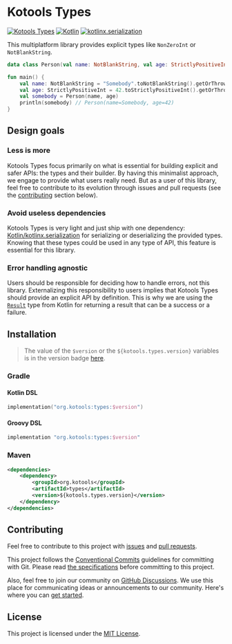 # Kotools Types

[![Kotools Types](https://img.shields.io/static/v1?label=version&message=4.1.0&color=blue)](https://github.com/kotools/types)
[![Kotlin](https://img.shields.io/badge/kotlin-1.6.21-blue?logo=kotlin)](https://kotlinlang.org)
[![kotlinx.serialization](https://img.shields.io/badge/kotlinx.serialization-1.3.3-blue)](https://github.com/Kotlin/kotlinx.serialization)

This multiplatform library provides explicit types like `NonZeroInt` or
`NotBlankString`.

```kotlin
data class Person(val name: NotBlankString, val age: StrictlyPositiveInt)

fun main() {
    val name: NotBlankString = "Somebody".toNotBlankString().getOrThrow()
    val age: StrictlyPositiveInt = 42.toStrictlyPositiveInt().getOrThrow()
    val somebody = Person(name, age)
    println(somebody) // Person(name=Somebody, age=42)
}
```

## Design goals

### Less is more

Kotools Types focus primarily on what is essential for building explicit and
safer APIs: the types and their builder.
By having this minimalist approach, we engage to provide what users really need.
But as a user of this library, feel free to contribute to its evolution through
issues and pull requests (see the [contributing](#contributing) section below).

### Avoid useless dependencies

Kotools Types is very light and just ship with one dependency:
[Kotlin/kotlinx.serialization](https://github.com/Kotlin/kotlinx.serialization)
for serializing or deserializing the provided types.
Knowing that these types could be used in any type of API, this feature is
essential for this library.

### Error handling agnostic

Users should be responsible for deciding how to handle errors, not this library.
Externalizing this responsibility to users implies that Kotools Types should
provide an explicit API by definition.
This is why we are using the
[`Result`](https://kotlinlang.org/api/latest/jvm/stdlib/kotlin/-result/) type
from Kotlin for returning a result that can be a success or a failure.

## Installation

> The value of the `$version` or the `${kotools.types.version}` variables is in
> the version badge [here](#kotools-types).

### Gradle

#### Kotlin DSL

```kotlin
implementation("org.kotools:types:$version")
```

#### Groovy DSL

```groovy
implementation "org.kotools:types:$version"
```

### Maven

```xml
<dependencies>
    <dependency>
        <groupId>org.kotools</groupId>
        <artifactId>types</artifactId>
        <version>${kotools.types.version}</version>
    </dependency>
</dependencies>
```

## Contributing

Feel free to contribute to this project with
[issues](https://github.com/kotools/types/issues) and
[pull requests](https://github.com/kotools/types/pulls).

This project follows the [Conventional Commits][conventional-commits] guidelines
for committing with Git.
Please read [the specifications][conventional-commits] before committing to this
project.

Also, feel free to join our community on
[GitHub Discussions](https://github.com/kotools/types/discussions).
We use this place for communicating ideas or announcements to our community.
Here's where you can
[get started](https://github.com/kotools/types/discussions/24).

[conventional-commits]: https://www.conventionalcommits.org/en/v1.0.0

## License

This project is licensed under the
[MIT License](https://choosealicense.com/licenses/mit).

